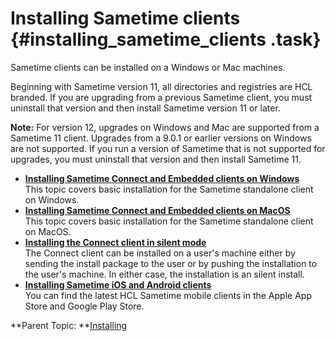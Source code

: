 # Installing Sametime clients {#installing_sametime_clients .task}

Sametime clients can be installed on a Windows or Mac machines.

Beginning with Sametime version 11, all directories and registries are HCL branded. If you are upgrading from a previous Sametime client, you must uninstall that version and then install Sametime version 11 or later.

**Note:** For version 12, upgrades on Windows and Mac are supported from a Sametime 11 client. Upgrades from a 9.0.1 or earlier versions on Windows are not supported. If you run a version of Sametime that is not supported for upgrades, you must uninstall that version and then install Sametime 11.

-   **[Installing Sametime Connect and Embedded clients on Windows](installing_sametime_connect_and_embedded.md)**  
This topic covers basic installation for the Sametime standalone client on Windows.
-   **[Installing Sametime Connect and Embedded clients on MacOS](installing_sametime_connect_and_embedded_macos.md)**  
This topic covers basic installation for the Sametime standalone client on MacOS.
-   **[Installing the Connect client in silent mode](installing_connectclient_silentinstall.md)**  
The Connect client can be installed on a user's machine either by sending the install package to the user or by pushing the installation to the user's machine. In either case, the installation is an silent install.
-   **[Installing Sametime iOS and Android clients](installing_sametime_ios_and_android.md)**  
You can find the latest HCL Sametime mobile clients in the Apple App Store and Google Play Store.

**Parent Topic: **[Installing](installing.md)


